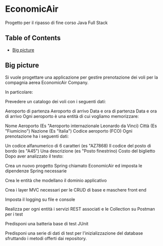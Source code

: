 # EconomicAir
Progetto per il ripasso di fine corso Java Full Stack

## Table of Contents 
- [Big picture](#Big-picture)


## Big picture
Si vuole progettare una applicazione per gestire prenotazione dei voli per la compagnia aerea EconomicAir Company.

In particolare:

Prevedere un catalogo dei voli con i seguenti dati:

Aeroporto di partenza
Aeroporto di arrivo
Data e ora di partenza
Data e ora di arrivo
Ogni aeroporto è una entità di cui vogliamo memorizzare:

Nome Aeroporto (Es "Aeroporto internazionale Leonardo da Vinci)
Città (Es "Fiumicino")
Nazione (Es "Italia")
Codice aeroporto (FCO)
Ogni prenotazione ha i seguenti dati:

Un codice alfanumerico di 6 caratteri (es "AZ7868)
Il codice del posto di bordo (es "A45")
Una descrizione (es "Posto finestrino)
Costo del biglietto
Dopo aver analizzato il testo:

Crea un nuovo progetto Spring chiamato EconomicAir ed imposta le dipendenze Spring necessarie

Crea le entità che modellano il dominio applicativo

Crea i layer MVC necessari per le CRUD di base e maschere front end

Imposta il logging su file e console

Realizza per ogni entità i servizi REST associati e le Collection su Postman per i test

Predisponi una batteria base di test JUnit

Predisponi una serie di dati di test per l'inizializzazione del database sfruttando i metodi offerti dai repository.